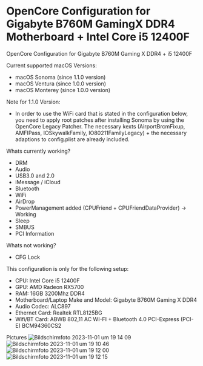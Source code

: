 # OpenCore Configuration for Gigabyte B760M GamingX DDR4 Motherboard + Intel Core i5 12400F
OpenCore Configuration for Gigabyte B760M Gaming X DDR4 + i5 12400F

Current supported macOS Versions:
- macOS Sonoma (since 1.1.0 version)
- macOS Ventura (since 1.0.0 version)
- macOS Monterey (since 1.0.0 version)

Note for 1.1.0 Version:
- In order to use the WiFi card that is stated in the configuration below, you need to apply root patches after installing Sonoma by using the OpenCore Legacy Patcher. The necessary kexts (AirportBrcmFixup, AMFIPass, IOSkywalkFamily, IO80211FamilyLegacy) + the necessary adaptions to config.plist are already included. 

Whats currently working?
- DRM
- Audio
- USB3.0 and 2.0
- iMessage / iCloud
- Bluetooth
- WiFi
- AirDrop
- PowerManagement added (CPUFriend + CPUFriendDataProvider) -> Working
- Sleep
- SMBUS
- PCI Information

Whats not working?
- CFG Lock

This configuration is only for the following setup:

- CPU: Intel Core i5 12400F
- GPU: AMD Radeon RX5700
- RAM: 16GB 3200Mhz DDR4
- Motherboard/Laptop Make and Model: Gigabyte B760M Gaming X DDR4
- Audio Codec: ALC897
- Ethernet Card: Realtek RTL8125BG
- Wifi/BT Card: ABWB 802,11 AC WI-FI + Bluetooth 4.0 PCI-Express (PCI-E) BCM94360CS2

Pictures
![Bildschirmfoto 2023-11-01 um 19 14 09](https://github.com/anullpointerexception/B760_GamingX_i5_12400F_OpenCore_Config/assets/80070874/9fa4865a-1e8f-4a72-97cf-fdfabf000421)
![Bildschirmfoto 2023-11-01 um 19 10 46](https://github.com/anullpointerexception/B760_GamingX_i5_12400F_OpenCore_Config/assets/80070874/df141b82-6757-4be5-bc7f-ea848009b989)
![Bildschirmfoto 2023-11-01 um 19 12 00](https://github.com/anullpointerexception/B760_GamingX_i5_12400F_OpenCore_Config/assets/80070874/1b92020f-e5ed-4adf-801a-1900aef139d6)
![Bildschirmfoto 2023-11-01 um 19 12 15](https://github.com/anullpointerexception/B760_GamingX_i5_12400F_OpenCore_Config/assets/80070874/1d2c7b9e-409d-4462-b45c-d726d4d67fd9)
